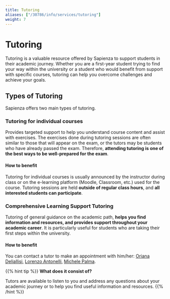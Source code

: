 ```yaml
---
title: Tutoring
aliases: ["/30786/info/services/tutoring"]
weight: 7
---
```


# Tutoring

Tutoring is a valuable resource offered by Sapienza to support students in their academic journey. Whether you are a first-year student trying to find your way within the university or a student who would benefit from support with specific courses, tutoring can help you overcome challenges and achieve your goals.

## Types of Tutoring

Sapienza offers two main types of tutoring.

### Tutoring for individual courses

Provides targeted support to help you understand course content and assist with exercises. The exercises done during tutoring sessions are often similar to those that will appear on the exam, or the tutors may be students who have already passed the exam. Therefore, **attending tutoring is one of the best ways to be well-prepared for the exam**.

#### How to benefit

Tutoring for individual courses is usually announced by the instructor during class or on the e-learning platform (Moodle, Classroom, etc.) used for the course. Tutoring sessions are held **outside of regular class hours**, and **all interested students can participate**.

### Comprehensive Learning Support Tutoring

Tutoring of general guidance on the academic path, **helps you find information and resources, and provides support throughout your academic career**. It is particularly useful for students who are taking their first steps within the university.

#### How to benefit 

You can contact a tutor to make an appointment with him/her: [Oriana Deliallisi](https://telegram.me/orianani), [Lorenzo Antonelli](https://telegram.me/lorenzosphotos), [Michele Palma](https://telegram.me/flyingmp).

{{% hint tip %}}
<i class="fa-solid fa-lightbulb" style="color: #238636;"></i> **What does it consist of?**

Tutors are available to listen to you and address any questions about your academic journey or to help you find useful information and resources.
{{% /hint %}}
